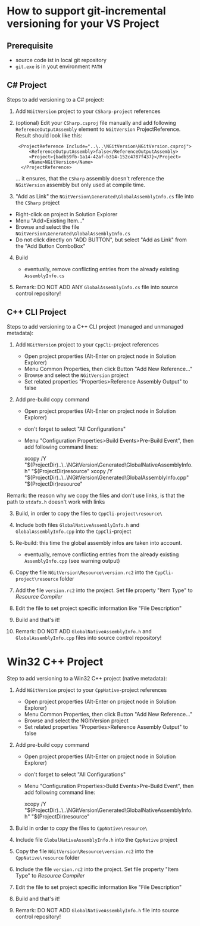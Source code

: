 ﻿How to support git-incremental versioning for your VS Project
=============================================================

Prerequisite
------------

- source code ist in local git repository
- `git.exe` is in yout environment `PATH`

C# Project
----------

Steps to add versioning to a C# project:

1. Add `NGitVersion` project to your `CSharp-project` references 

2. (optional) Edit your `CSharp.csproj` file manually and add following `ReferenceOutputAssembly` 
   element to `NGitVersion` ProjectReference. Result should look like this:

        <ProjectReference Include="..\..\NGitVersion\NGitVersion.csproj">
            <ReferenceOutputAssembly>false</ReferenceOutputAssembly>
            <Project>{badb59fb-1a14-42af-b314-152c4787f437}</Project>
            <Name>NGitVersion</Name>
         </ProjectReference>

   ... it ensures, that the `CSharp` assembly doesn't reference the `NGitVersion` assembly but 
   only used at compile time.

3. "Add as Link" the `NGitVersion\Generated\GlobalAssemblyInfo.cs` file into the `CSharp` project
  - Right-click on project in Solution Explorer
  - Menu "Add>Existing Item..."
  - Browse and select the file `NGitVersion\Generated\GlobalAssemblyInfo.cs`
  - Do not click directly on "ADD BUTTON", but select "Add as Link" from the "Add Button ComboBox"

4. Build
   - eventually, remove conflicting entries from the already existing `AssemblyInfo.cs` 

5. Remark: DO NOT ADD ANY `GlobalAssemblyInfo.cs` file into source control repository!

C++ CLI Project
---------------

Steps to add versioning to a C++ CLI project (managed and unmanaged metadata):

1. Add `NGitVersion` project to your `CppCli`-project references 
   - Open project properties (Alt-Enter on project node in Solution Explorer)
   - Menu Common Properties, then click Button "Add New Reference..."
   - Browse and select the `NGitVersion` project
   - Set related properties "Properties>Reference Assembly Output" to false

2. Add pre-build copy command
   - Open project properties (Alt-Enter on project node in Solution Explorer)
   - don't forget to select "All Configurations"
   - Menu "Configuration Properties>Build Events>Pre-Build Event", then add following command lines:

        xcopy /Y "$(ProjectDir)..\..\NGitVersion\Generated\GlobalNativeAssemblyInfo.h" "$(ProjectDir)resource\"
        xcopy /Y "$(ProjectDir)..\..\NGitVersion\Generated\GlobalAssemblyInfo.cpp" "$(ProjectDir)resource\"

Remark: the reason why we copy the files and don't use links, is that the path to `stdafx.h` doesn't work with links

3. Build, in order to copy the files to `CppCli-project\resource\`
4. Include both files `GlobalNativeAssemblyInfo.h` and `GlobalAssemblyInfo.cpp` into the `CppCli`-project
5. Re-build: this time the global assembly infos are taken into account.
   - eventually, remove conflicting entries from the already existing `AssemblyInfo.cpp` (see warning output)

6. Copy the file `NGitVersion\Resource\version.rc2` into the `CppCli-project\resource` folder
7. Add the file `version.rc2` into the project. Set file property "Item Type" to *Resource Compiler*
8. Edit the file to set project specific information like "File Description"
9. Build and that's it!

10. Remark: DO NOT ADD `GlobalNativeAssemblyInfo.h` and `GlobalAssemblyInfo.cpp` files into source control repository!

Win32 C++ Project
=================

Step to add versioning to a Win32 C++ project (native metadata):

1. Add `NGitVersion` project to your `CppNative`-project references 
   - Open project properties (Alt-Enter on project node in Solution Explorer)
   - Menu Common Properties, then click Button "Add New Reference..."
   - Browse and select the NGitVersion project
   - Set related properties "Properties>Reference Assembly Output" to false

2. Add pre-build copy command
   - Open project properties (Alt-Enter on project node in Solution Explorer)
   - don't forget to select "All Configurations"
   - Menu "Configuration Properties>Build Events>Pre-Build Event", then add following command line:

        xcopy /Y "$(ProjectDir)..\..\NGitVersion\Generated\GlobalNativeAssemblyInfo.h" "$(ProjectDir)resource\"

3. Build in order to copy the files to `CppNative\resource\`
4. Include file `GlobalNativeAssemblyInfo.h` into the `CppNative` project
5. Copy the file `NGitVersion\Resource\version.rc2` into the `CppNative\resource` folder
6. Include the file `version.rc2` into the project. Set file property "Item Type" to *Resource Compiler*
7. Edit the file to set project specific information like "File Description"
8. Build and that's it!

9. Remark: DO NOT ADD `GlobalNativeAssemblyInfo.h` file into source control repository!
